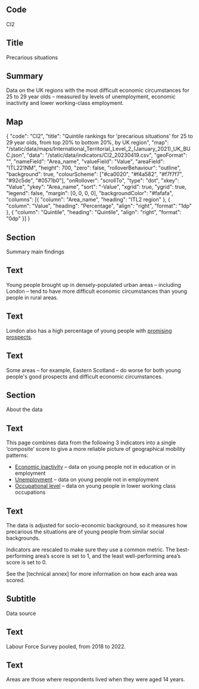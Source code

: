 ## Code
CI2

## Title
Precarious situations

## Summary
Data on the UK regions with the most difficult economic circumstances for 25 to 29 year olds – measured by levels of unemployment, economic inactivity and lower working-class employment.

## Map
{ "code": "CI2", "title": "Quintile rankings for 'precarious situations' for 25 to 29 year olds, from top 20% to bottom 20%, by UK region", "map": "/static/data/maps/International_Territorial_Level_2_(January_2021)_UK_BUC.json", "data": "/static/data/indicators/CI2_20230419.csv", "geoFormat": "", "nameField": "Area_name", "valueField": "Value", "areaField": "ITL221NM", "height": 700, "zero": false, "rolloverBehaviour": "outline", "background": true, "colourScheme": ["#ca0020", "#f4a582", "#f7f7f7", "#92c5de", "#0571b0"], "onRollover": "scrollTo", "type": "dot", "xkey": "Value", "ykey": "Area_name", "sort": "-Value", "xgrid": true, "ygrid": true, "legend": false, "margin": [0, 0, 0, 0], "backgroundColor": "#fafafa", "columns": [{ "column": "Area_name", "heading": "ITL2 region" }, { "column": "Value", "heading": "Percentage", "align": "right", "format": "1dp" }, { "column": "Quintile", "heading": "Quintile", "align": "right", "format": "0dp" }] }

## Section
Summary main findings

## Text
Young people brought up in densely-populated urban areas – including London – tend to have more difficult economic circumstances than young people in rural areas.

## Text
London also has a high percentage of young people with <a href="/intermediate_outcomes/composite_indices/promising_prospects" class="govuk-link">promising prospects</a>.

## Text
Some areas – for example, Eastern Scotland – do worse for both young people's good prospects and difficult economic circumstances.

## Section
About the data

## Text
This page combines data from the following 3 indicators into a single ‘composite’ score to give a more reliable picture of geographical mobility patterns:

<ul class="govuk-list list-disc">
    <li><a href="/intermediate_outcomes/work_in_early_adulthood_(25_to_29_years)/economic_activity" class="govuk-link">Economic inactivity</a> – data on young people not in education or in employment</li>
    <li><a href="/intermediate_outcomes/work_in_early_adulthood_(25_to_29_years)/unemployment" class="govuk-link">Unemployment</a> – data on young people not in employment</li>
    <li><a href="/intermediate_outcomes/work_in_early_adulthood_(25_to_29_years)/occupational_level" class="govuk-link">Occupational level</a> – data on young people in lower working class occupations</li>
</ul>

## Text
The data is adjusted for socio-economic background, so it measures how precarious the situations are of young people from similar social backgrounds.<br>

Indicators are rescaled to make sure they use a common metric. The best-performing area’s score is set to 1, and the least well-performing area’s score is set to 0. <br>

See the [technical annex] for more information on how each area was scored.

## Subtitle
Data source

## Text
Labour Force Survey pooled, from 2018 to 2022.

## Text
Areas are those where respondents lived when they were aged 14 years.

